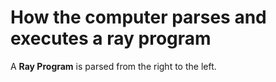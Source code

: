 # How the computer parses and executes a ray program

A **Ray Program** is parsed from the right to the left. 

